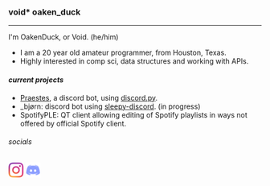 ### void* oaken_duck
----
I'm OakenDuck, or Void. (he/him)

* I am a 20 year old amateur programmer, from Houston, Texas.
* Highly interested in comp sci, data structures and working with APIs.

#### *current projects*
* [Praestes](https://discord.com/voidoakenduck/Praestes), a discord bot, using [discord.py](https://github.com/Rapptz/discord.py).
* \_bjørn: discord bot using [sleepy-discord](https://github.com/yourWaifu/sleepy-discord). (in progress)
* SpotifyPLE: QT client allowing editing of Spotify playlists in ways not offered by official Spotify client.

###### _socials_
[<img src="assets/instagramtransparent.png" alt="instagram" width=30/>](https://instagram.com/void_ptr_?igshid=fu3o42p0rni1)
[<img src="assets/discord.png" alt="my discord" width=30/>](https://discord.gg/5d7BzA6pWa)
